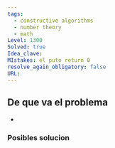```yaml
---
tags:
  - constructive algorithms
  - number theory
  - math
Level: 1300
Solved: true 
Idea_clave: 
MIstakes: el puto return 0
resolve_again_obligatory: false
URL: 
---
```


## De que va el problema

- 

### Posibles solucion
